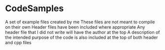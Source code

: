 # CodeSamples
A set of example files created by me
These files are not meant to compile on their own
Header files have been included where appropriate
Any header file that I did not write will have the author at the top
A description of the intended purpose of the code is also included at the top of both header and cpp files